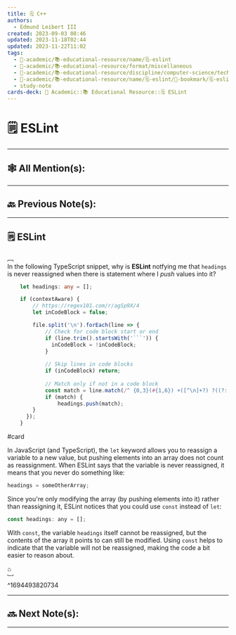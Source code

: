 ```yaml
---
title: 🗒️ C++
authors:
  - Edmund Leibert III
created: 2023-09-03 08:46
updated: 2023-11-18T02:44
updated: 2023-11-22T11:02
tags:
  - 🔴-academic/📚-educational-resource/name/🗒️-eslint
  - 🔴-academic/📚-educational-resource/format/miscellaneous
  - 🔴-academic/📚-educational-resource/discipline/computer-science/technology/eslint
  - 🔴-academic/📚-educational-resource/name/🗒️-eslint/🔖-bookmark/🗒️-eslint
  - study-note
cards-deck: 🔴 Academic::📚 Educational Resource::🗒️ ESLint
---
```


# 🗒️ ESLint

---

## 🕸️ All Mention(s):

---

## 🔙 Previous Note(s):

---

## 🗒️ ESLint

﹇<br>
In the following TypeScript snippet, why is **ESLint** notfying me that `headings` is never reassigned when there is statement where I _push_ values into it?

```typescript
	let headings: any = [];

    if (contextAware) {
		// https://regex101.com/r/agSp9X/4
		let inCodeBlock = false;

		file.split('\n').forEach(line => {
			// Check for code block start or end
			if (line.trim().startsWith('```')) {
			  inCodeBlock = !inCodeBlock;
			}
	
			// Skip lines in code blocks
			if (inCodeBlock) return;
	
			// Match only if not in a code block
			const match = line.match(/^ {0,3}(#{1,6}) +([^\n]+?) ?((?: *#\S+)*) *$/);
			if (match) {
				headings.push(match);
		}
	  });
	}
```

#card 

In JavaScript (and TypeScript), the `let` keyword allows you to reassign a variable to a new value, but pushing elements into an array does not count as reassignment. When ESLint says that the variable is never reassigned, it means that you never do something like:

```javascript
headings = someOtherArray;
```

Since you're only modifying the array (by pushing elements into it) rather than reassigning it, ESLint notices that you could use `const` instead of `let`:

```javascript
const headings: any = [];
```

With `const`, the variable `headings` itself cannot be reassigned, but the contents of the array it points to can still be modified. Using `const` helps to indicate that the variable will not be reassigned, making the code a bit easier to reason about.

⌂
<br>﹈<br>^1694493820734





---

## 🔜 Next Note(s):

---



